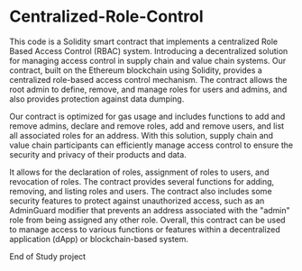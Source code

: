 # Centralized-Role-Control
This code is a Solidity smart contract that implements a centralized Role Based Access Control (RBAC) system.
Introducing a decentralized solution for managing access control in supply chain and value chain systems. Our contract, built on the Ethereum blockchain using Solidity, provides a centralized role-based access control mechanism. The contract allows the root admin to define, remove, and manage roles for users and admins, and also provides protection against data dumping.

Our contract is optimized for gas usage and includes functions to add and remove admins, declare and remove roles, add and remove users, and list all associated roles for an address. With this solution, supply chain and value chain participants can efficiently manage access control to ensure the security and privacy of their products and data.

It allows for the declaration of roles, assignment of roles to users, and revocation of roles. The contract provides several functions for adding, removing, and listing roles and users. The contract also includes some security features to protect against unauthorized access, such as an AdminGuard modifier that prevents an address associated with the "admin" role from being assigned any other role. Overall, this contract can be used to manage access to various functions or features within a decentralized application (dApp) or blockchain-based system.

End of Study project 
